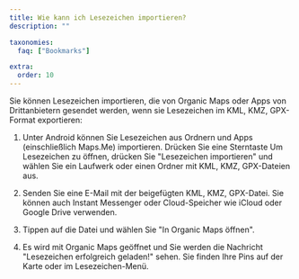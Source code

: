 ```yaml
---
title: Wie kann ich Lesezeichen importieren?
description: ""

taxonomies:
  faq: ["Bookmarks"]

extra:
  order: 10
---
```


Sie können Lesezeichen importieren, die von Organic Maps oder Apps von
Drittanbietern gesendet werden, wenn sie Lesezeichen im KML, KMZ, GPX-Format
exportieren:

1. Unter Android können Sie Lesezeichen aus Ordnern und Apps (einschließlich Maps.Me) importieren. Drücken Sie eine Sterntaste Um Lesezeichen zu öffnen, drücken Sie "Lesezeichen importieren" und wählen Sie ein Laufwerk oder einen Ordner mit KML, KMZ, GPX-Dateien aus.

2. Senden Sie eine E-Mail mit der beigefügten KML, KMZ, GPX-Datei. Sie können auch Instant Messenger oder Cloud-Speicher wie iCloud oder Google Drive verwenden.

3. Tippen auf die Datei und wählen Sie "In Organic Maps öffnen".

4. Es wird mit Organic Maps geöffnet und Sie werden die Nachricht "Lesezeichen erfolgreich geladen!" sehen. Sie finden Ihre Pins auf der Karte oder im Lesezeichen-Menü.
